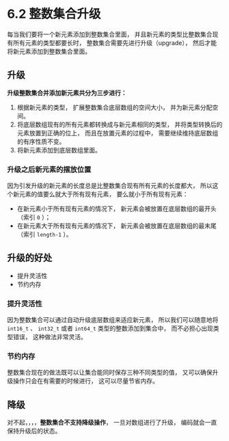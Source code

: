 # 6.2 整数集合升级

每当我们要将一个新元素添加到整数集合里面， 并且新元素的类型比整数集合现有所有元素的类型都要长时， 整数集合需要先进行升级（upgrade）， 然后才能将新元素添加到整数集合里面。

## 升级

**升级整数集合并添加新元素共分为三步进行：**

1. 根据新元素的类型， 扩展整数集合底层数组的空间大小， 并为新元素分配空间。
2. 将底层数组现有的所有元素都转换成与新元素相同的类型， 并将类型转换后的元素放置到正确的位上， 而且在放置元素的过程中， 需要继续维持底层数组的有序性质不变。
3. 将新元素添加到底层数组里面。

### 升级之后新元素的摆放位置

因为引发升级的新元素的长度总是比整数集合现有所有元素的长度都大， 所以这个新元素的值要么就大于所有现有元素， 要么就小于所有现有元素：

- 在新元素小于所有现有元素的情况下， 新元素会被放置在底层数组的最开头（索引 `0` ）；
- 在新元素大于所有现有元素的情况下， 新元素会被放置在底层数组的最末尾（索引 `length-1` ）。

## 升级的好处

- 提升灵活性
- 节约内存

### 提升灵活性

因为整数集合可以通过自动升级底层数组来适应新元素， 所以我们可以随意地将 `int16_t` 、 `int32_t` 或者 `int64_t` 类型的整数添加到集合中， 而不必担心出现类型错误， 这种做法非常灵活。

### 节约内存

整数集合现在的做法既可以让集合能同时保存三种不同类型的值， 又可以确保升级操作只会在有需要的时候进行， 这可以尽量节省内存。

## 降级

对不起，，，，**整数集合不支持降级操作**， 一旦对数组进行了升级， 编码就会一直保持升级后的状态。

